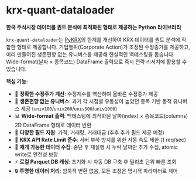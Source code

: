 # krx-quant-dataloader

**한국 주식시장 데이터를 퀀트 분석에 최적화된 형태로 제공하는 Python 라이브러리**

`krx-quant-dataloader`는 [PyKRX](https://github.com/sharebook-kr/pykrx)의 한계를 개선하여 KRX 데이터를 퀀트 분석에 적합한 형태로 제공합니다. 기업행위(Corporate Action)가 조정된 수정종가를 제공하고, 미리 만들어진 생존편향 없는 유니버스를 제공해 현실적인 백테스팅을 돕습니다. Wide-format(날짜 × 종목코드) DataFrame 출력으로 즉시 전략 리서치에 활용할 수 있습니다.

**핵심 기능:**

- 🔄 **정확한 수정주가 계산**: 수정계수를 역산하여 올바른 수정종가 제공
- 🎲 **생존편향 없는 유니버스**: 과거 각 시점별 유동성이 높았던 종목 기반 동적 유니버스 제공 (`univ100`/`univ200`/`univ500`/`univ1000`)
- 📊 **Wide-format 출력**: 백테스팅에 최적화된 날짜(index) × 종목코드(columns) 2D DataFrame 형태로 데이터 반환
- 📁 **다양한 필드 지원**: 가격, 거래량, 거래대금 (추후 추가 필드 제공 예정)
- 🚦 **KRX API Rate Limit 준수**: 서버 부하 방지를 위한 자동 속도 제한 (1 req/sec)
- 🔄 **재개 가능한 데이터 수집**: 중단 후 재실행 시 누락 날짜만 추가 수집, atomic write로 안전성 보장
- ⚡ **로컬 Parquet DB 캐싱**: 초기화 시 자동 DB 구축 후 밀리초 단위 빠른 조회
- 🔒 **투명한 데이터 처리**: 암묵적 변환 없음, 모든 조정은 명시적 파라미터로 제어